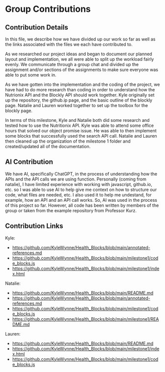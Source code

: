# Group Contributions 

## Contribution Details

In this file, we describe how we have divided up our work so far as well as the links associated with the files we each have contributed to.

As we researched our project ideas and began to document our planned layout and implementation, we all were able to split up the workload fairly evenly. We communicate through a group chat and divided up the assignment and/or sections of the assignments to make sure everyone was able to put some work in. 

As we have gotten into the implementation and the coding of the project, we have had to do more research than coding in order to understand how the Nutrionix API and the Blockly API should work together. Kyle originally set up the repository, the github.ip page, and the basic outline of the blockly page. Natalie and Lauren worked together to set up the toolbox for the blockly page. 

In terms of this milestone, Kyle and Natalie both did some research and tested how to use the Nutritionix API. Kyle was able to attend some office hours that solved our object promise issue. He was able to then implement some blocks that successfully used the search API call. Natalie and Lauren then cleaned up the organization of the milestone 1 folder and created/updated all of the documentation. 

## AI Contribution

We have AI, specifically ChatGPT, in the process of understanding how the APIs and the API calls we are using function. Personally (coming from natalie), I have limited experience with working with javascript, github.io, etc. so I was able to use AI to help give me context on how to structure our code, what files are needed, etc. I also used it to help me undestand, for example, how an API and an API call works. So, AI was used in the process of this project so far. However, all code has been written by members of the group or taken from the example repository from Professor Kurz. 

## Contribution Links

Kyle:
- https://github.com/KyleWynne/Health_Blocks/blob/main/annotated-references.md
- https://github.com/KyleWynne/Health_Blocks/blob/main/milestone1/code_blocks.js
- https://github.com/KyleWynne/Health_Blocks/blob/main/milestone1/index.html

Natalie:
- https://github.com/KyleWynne/Health_Blocks/blob/main/README.md
- https://github.com/KyleWynne/Health_Blocks/blob/main/annotated-references.md
- https://github.com/KyleWynne/Health_Blocks/blob/main/milestone1/code_blocks.js
- https://github.com/KyleWynne/Health_Blocks/blob/main/milestone1/README.md

Lauren: 
- https://github.com/KyleWynne/Health_Blocks/blob/main/README.md
- https://github.com/KyleWynne/Health_Blocks/blob/main/milestone1/index.html
- https://github.com/KyleWynne/Health_Blocks/blob/main/milestone1/code_blocks.js
